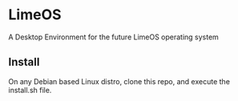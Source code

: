 # LimeOS
A Desktop Environment for the future LimeOS operating system
## Install
On any Debian based Linux distro, clone this repo, and execute the install.sh file.
